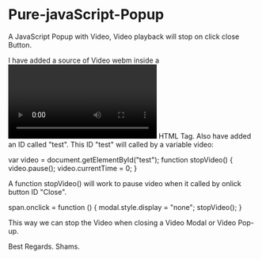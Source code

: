# Pure-javaScript-Popup
A JavaScript Popup with Video, Video playback will stop on click close Button.

I have added a source of Video webm inside a <video></video> HTML Tag. Also have added an ID called "test".
This ID "test" will called by a variable video:

 var video = document.getElementById("test");
            function stopVideo() {
                video.pause();
                video.currentTime = 0;
            }
            
 A function stopVideo() will work to pause video when it called by onlick button ID "Close".
 
 span.onclick = function () {
            modal.style.display = "none";
             stopVideo();
        }
        
This way we can stop the Video when closing a Video Modal or Video Pop-up.

Best Regards.
Shams.
